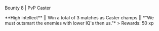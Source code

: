 Bounty 8 \| PvP Caster

\*\*High intellect\*\* \|\| Win a total of 3 matches as Caster champs
\|\| \*\"We must outsmart the enemies with lower IQ\'s then us.\"\* \>
Rewards: 50 xp
